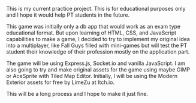 This is my current practice project. This is for educational purposes only and I hope it would help PT students in the future.

This game was initially only a db app that would work as an exam type educational format. But upon learning of HTML, CSS, and JavaScript capabilities to make a game, I decided to try to implement my original idea into a multiplayer, like Fall Guys filled with mini-games but will test the PT student their knowledge of their profession mostly on the application part.

The game will be using Express.js, Socket.io and vanilla JavaScript. I am also going to try and make original assets for the game using maybe GIMP or AceSprite with Tiled Map Editor. Initially, I will be using the Modern Exterior assets for free by LimeZu at Itch.io.

This will be a long process and I hope to make it just fine.
